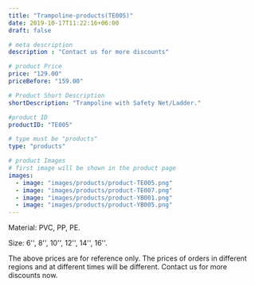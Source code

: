 ```yaml
---
title: "Trampoline-products(TE005)"
date: 2019-10-17T11:22:16+06:00
draft: false

# meta description
description : "Contact us for more discounts"

# product Price
price: "129.00"
priceBefore: "159.00"

# Product Short Description
shortDescription: "Trampoline with Safety Net/Ladder."

#product ID
productID: "TE005"

# type must be "products"
type: "products"

# product Images
# first image will be shown in the product page
images:
  - image: "images/products/product-TE005.png"
  - image: "images/products/product-TE007.png"
  - image: "images/products/product-YB001.png"
  - image: "images/products/product-YB005.png"
---
```


Material: PVC, PP, PE.

Size: 6'', 8'', 10'', 12'', 14'', 16''. 

The above prices are for reference only. The prices of orders in different regions and at different times will be different. Contact us for more discounts now. 
